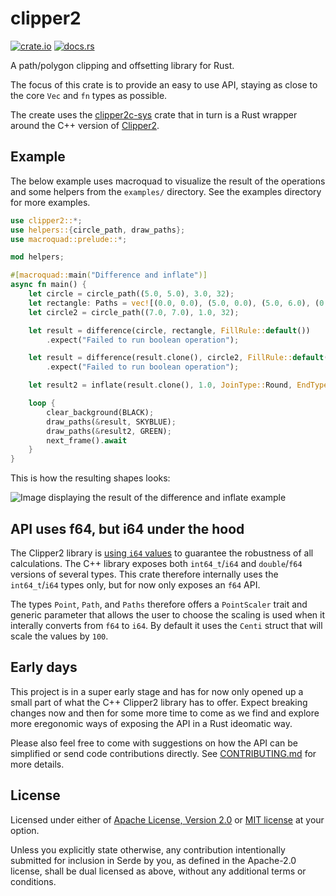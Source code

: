 # clipper2

[![crate.io](https://img.shields.io/crates/v/clipper2.svg)](https://crates.io/crates/clipper2)
[![docs.rs](https://docs.rs/clipper2/badge.svg)](https://docs.rs/clipper2)

A path/polygon clipping and offsetting library for Rust.

The focus of this crate is to provide an easy to use API, staying as close to
the core `Vec` and `fn` types as possible.

The create uses the [clipper2c-sys](https://crates.io/crates/clipper2c-sys)
crate that in turn is a Rust wrapper around the C++ version of
[Clipper2](https://github.com/AngusJohnson/Clipper2).

## Example

The below example uses macroquad to visualize the result of the operations and
some helpers from the `examples/` directory. See the examples directory for more
examples.

```rust
use clipper2::*;
use helpers::{circle_path, draw_paths};
use macroquad::prelude::*;

mod helpers;

#[macroquad::main("Difference and inflate")]
async fn main() {
    let circle = circle_path((5.0, 5.0), 3.0, 32);
    let rectangle: Paths = vec![(0.0, 0.0), (5.0, 0.0), (5.0, 6.0), (0.0, 6.0)].into();
    let circle2 = circle_path((7.0, 7.0), 1.0, 32);

    let result = difference(circle, rectangle, FillRule::default())
        .expect("Failed to run boolean operation");

    let result = difference(result.clone(), circle2, FillRule::default())
        .expect("Failed to run boolean operation");

    let result2 = inflate(result.clone(), 1.0, JoinType::Round, EndType::Polygon, 0.0);

    loop {
        clear_background(BLACK);
        draw_paths(&result, SKYBLUE);
        draw_paths(&result2, GREEN);
        next_frame().await
    }
}
```

This is how the resulting shapes looks:

![Image displaying the result of the difference and inflate example](https://raw.githubusercontent.com/tirithen/clipper2/main/doc-assets/difference-and-inflate.png)

## API uses f64, but i64 under the hood

The Clipper2 library is [using `i64` values](https://www.angusj.com/clipper2/Docs/Robustness.htm)
to guarantee the robustness of all calculations. The C++ library exposes both
`int64_t`/`i64` and `double`/`f64` versions of several types. This crate
therefore internally uses the `int64_t`/`i64` types only, but for now only
exposes an `f64` API.

The types `Point`, `Path`, and `Paths` therefore offers a `PointScaler` trait
and generic parameter that allows the user to choose the scaling is used when
it interally converts from `f64` to `i64`. By default it uses the `Centi` struct
that will scale the values by `100`.

## Early days

This project is in a super early stage and has for now only opened up a small
part of what the C++ Clipper2 library has to offer. Expect breaking changes now
and then for some more time to come as we find and explore more eregonomic ways
of exposing the API in a Rust ideomatic way.

Please also feel free to come with suggestions on how the API can be simplified
or send code contributions directly. See
[CONTRIBUTING.md](https://github.com/tirithen/clipper2/blob/main/CONTRIBUTING.md)
for more details.

## License

Licensed under either of [Apache License, Version 2.0](https://github.com/tirithen/clipper2/blob/main/LICENSE-APACHE.md)
or [MIT license](https://github.com/tirithen/clipper2/blob/main/LICENSE-MIT.md)
at your option.

Unless you explicitly state otherwise, any contribution intentionally submitted
for inclusion in Serde by you, as defined in the Apache-2.0 license, shall be
dual licensed as above, without any additional terms or conditions.
